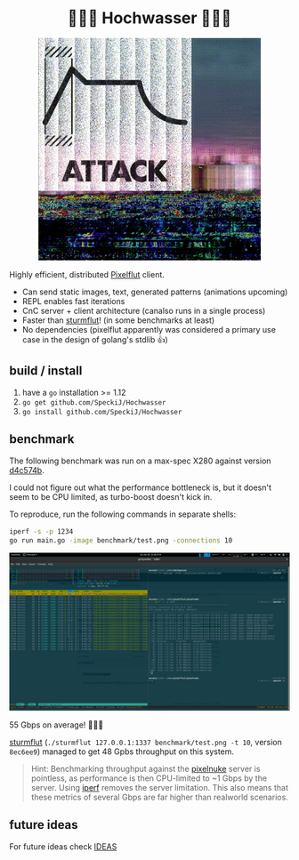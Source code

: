 <h1 align="center" >🌊🌊🌊 Hochwasser 🌊🤽🌊</h1>
<p align="center"><img src="benchmarks/hochwasser_shuffle_vs_ordered.gif"/></p>

Highly efficient, distributed [Pixelflut] client.

- Can send static images, text, generated patterns (animations upcoming)
- REPL enables fast iterations
- CnC server + client architecture (canalso runs in a single process)
- Faster than [sturmflut]! (in some benchmarks at least)
- No dependencies (pixelflut apparently was considered a primary use case in the design of golang's stdlib 👍)

[pixelflut]: https://cccgoe.de/wiki/Pixelflut
[sturmflut]: https://github.com/TobleMiner/sturmflut

## build / install
1. have a `go` installation >= 1.12
2. `go get github.com/SpeckiJ/Hochwasser`
3. `go install github.com/SpeckiJ/Hochwasser`

## benchmark
The following benchmark was run on a max-spec X280 against version [d4c574b].

I could not figure out what the performance bottleneck is, but it doesn't seem
to be CPU limited, as turbo-boost doesn't kick in.

To reproduce, run the following commands in separate shells:

```sh
iperf -s -p 1234
go run main.go -image benchmark/test.png -connections 10
```

![screenshot: 55 Gbps of hochwasser](benchmarks/benchmark_x280.png)

55 Gbps on average! 🌊🌊🌊

[sturmflut] (`./sturmflut 127.0.0.1:1337 benchmark/test.png -t 10`, version `8ec6ee9`) managed to get 48 Gpbs throughput on this system.

> Hint: Benchmarking throughput against the [pixelnuke][pixelflut_gh] server is
  pointless, as performance is then CPU-limited to ~1 Gbps by the server.
  Using [iperf] removes the server limitation.
  This also means that these metrics of several Gbps are far higher than
  realworld scenarios.

[d4c574b]: https://github.com/SpeckiJ/Hochwasser/commit/d4c574be103a7bad69349f29402694f51058184c
[pixelflut_gh]: https://github.com/defnull/pixelflut
[iperf]: https://iperf.fr/

## future ideas
For future ideas check [IDEAS](https://github.com/SpeckiJ/Hochwasser/blob/master/IDEAS.md)
